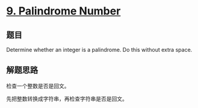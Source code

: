# [9. Palindrome Number](https://leetcode.com/problems/palindrome-number/)

## 题目

Determine whether an integer is a palindrome. Do this without extra space.

## 解题思路

检查一个整数是否是回文。

先把整数转换成字符串，再检查字符串是否是回文。
